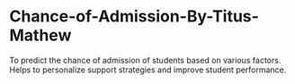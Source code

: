# Chance-of-Admission-By-Titus-Mathew
To predict the chance of admission of students based on various factors. Helps to personalize support strategies and improve student performance.
